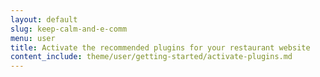 ```yaml
---
layout: default
slug: keep-calm-and-e-comm
menu: user
title: Activate the recommended plugins for your restaurant website
content_include: theme/user/getting-started/activate-plugins.md
---
```

